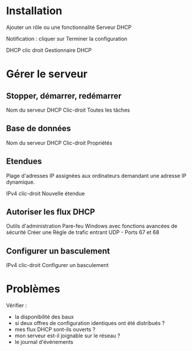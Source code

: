 # Installation

Ajouter un rôle ou une fonctionnalité
	Serveur DHCP

Notification : 
	cliquer sur Terminer la configuration

DHCP
	clic droit
		Gestionnaire DHCP

# Gérer le serveur
## Stopper, démarrer, redémarrer
Nom du serveur DHCP
	Clic-droit
		Toutes les tâches

## Base de données
Nom du serveur DHCP
	Clic-droit
		Propriétés

## Etendues
Plage d'adresses IP assignées aux ordinateurs demandant une adresse IP dynamique. 

IPv4
	clic-droit
		Nouvelle étendue

## Autoriser les flux DHCP

Outils d'administration
	Pare-feu Windows avec fonctions avancées de sécurité
		Créer une Règle de trafic entrant
			UDP - Ports 67 et 68

## Configurer un basculement
IPv4
	clic-droit
		Configurer un basculement
# Problèmes

Vérifier :
- la disponibilité des baux
- si deux offres de configuration identiques ont été distribués ?
- mes flux DHCP sont-ils ouverts ? 
- mon serveur est-il joignable sur le réseau ?
- le journal d'événements
